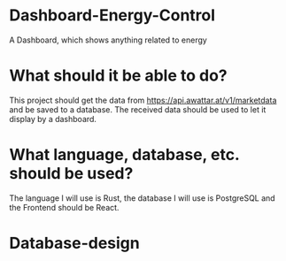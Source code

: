 # Dashboard-Energy-Control
A Dashboard, which shows anything related to energy
# What should it be able to do?
This project should get the data from https://api.awattar.at/v1/marketdata and be saved to a database. The received data should be used to let it display by a dashboard.
# What language, database, etc. should be used?
The language I will use is Rust, the database I will use is PostgreSQL and the Frontend should be React.
# Database-design

#
